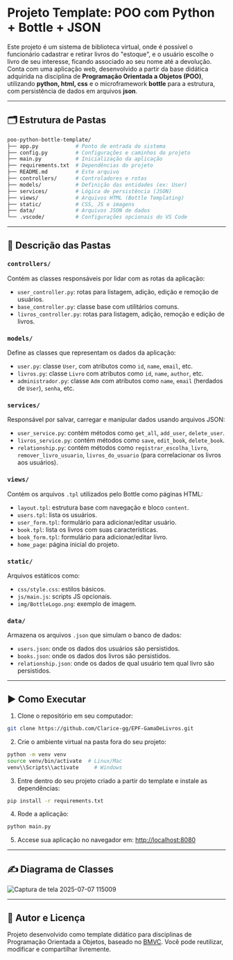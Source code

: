 # Projeto Template: POO com Python + Bottle + JSON

Este projeto é um sistema de biblioteca virtual, onde é possível o funcionário cadastrar  e retirar livros do "estoque", e o usuário escolhe o livro de seu interesse, ficando associado ao seu nome até a devolução.
Conta com uma aplicação web, desenvolvido a partir da base didática adquirida na disciplina de **Programação Orientada a Objetos (POO)**, utilizando **python, html, css** e o microframework **bottle** para a estrutura, com persistência de dados em arquivos **json**.

---

## 🗂 Estrutura de Pastas

```bash
poo-python-bottle-template/
├── app.py            # Ponto de entrada do sistema
├── config.py         # Configurações e caminhos do projeto
├── main.py           # Inicialização da aplicação
├── requirements.txt  # Dependências do projeto
├── README.md         # Este arquivo
├── controllers/      # Controladores e rotas
├── models/           # Definição das entidades (ex: User)
├── services/         # Lógica de persistência (JSON)
├── views/            # Arquivos HTML (Bottle Templating)
├── static/           # CSS, JS e imagens
├── data/             # Arquivos JSON de dados
└── .vscode/          # Configurações opcionais do VS Code
```


---

## 📁 Descrição das Pastas

### `controllers/`
Contém as classes responsáveis por lidar com as rotas da aplicação:
- `user_controller.py`: rotas para listagem, adição, edição e remoção de usuários.
- `base_controller.py`: classe base com utilitários comuns.
- `livros_controller.py`: rotas para listagem, adição, remoção e edição de livros. 

### `models/`
Define as classes que representam os dados da aplicação:
- `user.py`: classe `User`, com atributos como `id`, `name`, `email`, etc.
- `livros.py`: classe `Livro` com atributos como `id`, `name`, `author`, etc.
- `administrador.py`: classe `Adm` com atributos como `name`, `email` (herdados de `User`), `senha`, etc.

### `services/`
Responsável por salvar, carregar e manipular dados usando arquivos JSON:
- `user_service.py`: contém métodos como `get_all`, `add_user`, `delete_user`.
- `livros_service.py`: contém métodos como `save`, `edit_book`, `delete_book`.
- `relationship.py`: contém métodos como `registrar_escolha_livro`, `remover_livro_usuario`, `livros_do_usuario` (para correlacionar os livros aos usuários).

### `views/`
Contém os arquivos `.tpl` utilizados pelo Bottle como páginas HTML:
- `layout.tpl`: estrutura base com navegação e bloco `content`.
- `users.tpl`: lista os usuários.
- `user_form.tpl`: formulário para adicionar/editar usuário.
- `book.tpl`: lista os livros com suas características.
- `book_form.tpl`: formulário para adicionar/editar livro.
- `home_page`: página inicial do projeto.

### `static/`
Arquivos estáticos como:
- `css/style.css`: estilos básicos.
- `js/main.js`: scripts JS opcionais.
- `img/BottleLogo.png`: exemplo de imagem.

### `data/`
Armazena os arquivos `.json` que simulam o banco de dados:
- `users.json`: onde os dados dos usuários são persistidos.
- `books.json`: onde os dados dos livros são persistidos.
- `relationship.json`: onde os dados de qual usuário tem qual livro são persistidos.

---

## ▶️ Como Executar

1. Clone o repositório em seu computador:
```bash
git clone https://github.com/Clarice-gg/EPF-GamaDeLivros.git
```
2. Crie o ambiente virtual na pasta fora do seu projeto:
```bash
python -m venv venv
source venv/bin/activate  # Linux/Mac
venv\\Scripts\\activate     # Windows
```

3. Entre dentro do seu projeto criado a partir do template e instale as dependências:
```bash
pip install -r requirements.txt
```

4. Rode a aplicação:
```bash
python main.py
```

5. Accese sua aplicação no navegador em: [http://localhost:8080](http://localhost:8080)

---

## ✍️ Diagrama de Classes

![Captura de tela 2025-07-07 115009](https://github.com/user-attachments/assets/c08d535c-3bc2-42b1-b1ab-4d334c3b8b55)

---

## 🧠 Autor e Licença
Projeto desenvolvido como template didático para disciplinas de Programação Orientada a Objetos, baseado no [BMVC](https://github.com/hgmachine/bmvc_start_from_this).
Você pode reutilizar, modificar e compartilhar livremente.
